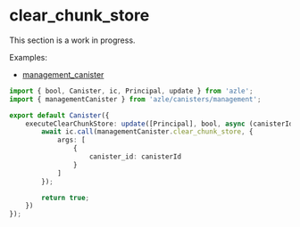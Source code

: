 # clear_chunk_store

This section is a work in progress.

Examples:

-   [management_canister](https://github.com/demergent-labs/azle/tree/main/examples/management_canister)

```typescript
import { bool, Canister, ic, Principal, update } from 'azle';
import { managementCanister } from 'azle/canisters/management';

export default Canister({
    executeClearChunkStore: update([Principal], bool, async (canisterId) => {
        await ic.call(managementCanister.clear_chunk_store, {
            args: [
                {
                    canister_id: canisterId
                }
            ]
        });

        return true;
    })
});
```
